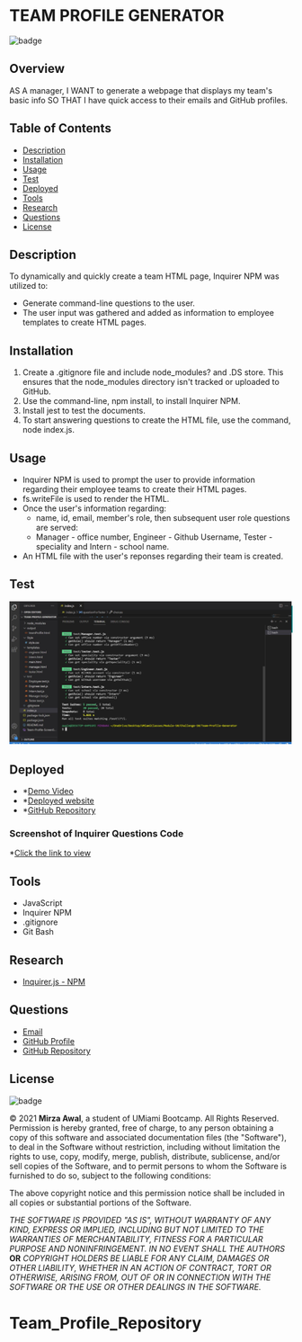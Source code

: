 # **TEAM PROFILE GENERATOR**

![badge](https://img.shields.io/badge/License-mit-blue)

## Overview

AS A manager, I WANT to generate a webpage that displays my team's basic info SO THAT I have quick access to their emails and GitHub profiles.

## Table of Contents

- [Description](#description)
- [Installation](#installation)
- [Usage](#usage)
- [Test](#test)
- [Deployed](#deployed)
- [Tools](#tools)
- [Research](#research)
- [Questions](#questions)
- [License](#license)

## Description

To dynamically and quickly create a team HTML page, Inquirer NPM was utilized to:

- Generate command-line questions to the user.
- The user input was gathered and added as information to employee templates to create HTML pages.

## Installation

1. Create a .gitignore file and include node_modules? and .DS store. This ensures that the node_modules directory isn't tracked or uploaded to GitHub.
2. Use the command-line, npm install, to install Inquirer NPM.
3. Install jest to test the documents.
4. To start answering questions to create the HTML file, use the command, node index.js.

## Usage

- Inquirer NPM is used to prompt the user to provide information regarding their employee teams to create their HTML
  pages.
- fs.writeFile is used to render the HTML.
- Once the user's information regarding:
  - name, id, email, member's role, then subsequent user role questions are served:
  - Manager - office number, Engineer - Github Username, Tester - speciality and Intern - school name.
- An HTML file with the user's reponses regarding their team is created.

## Test

![Screenshot of Passed Jest Test](./Team-Profile-Jest-Test-Result.JPG)

## Deployed

- \*[Demo Video](https://drive.google.com/file/d/1KFIhgu2eUJxbEVssg5S1yPbxP7SwgJVb/view)
- \*[Deployed website](https://github.com/mirzadev/Team-Profile-Generator/)
- \*[GitHub Repository](https://github.com/mirzadev/Team-Profile-Generator/)

### Screenshot of Inquirer Questions Code

\*[Click the link to view](https://drive.google.com/file/d/1y7uhiUUnXoxOC5O-JVsKbl8qvVVtg4kj/view "Question Inquirer")

## Tools

- JavaScript
- Inquirer NPM
- .gitignore
- Git Bash

## Research

- [Inquirer.js - NPM](https://www.npmjs.com/package/inquirer)

## Questions

- [Email](awal.mirza2016@gmail.com)
- [GitHub Profile](https://github.com/mirzadev)
- [GitHub Repository](https://github.com/Kay0s/https://github.com/mirzadev/Team-Profile-Generator)

## License

![badge](https://img.shields.io/badge/License-mit-blue)

© 2021 **Mirza Awal**, a student of UMiami Bootcamp. All Rights Reserved. Permission is hereby granted, free of charge, to any person obtaining a copy of this software and associated documentation files (the "Software"), to deal in the Software without restriction, including without limitation the rights to use, copy, modify, merge, publish, distribute, sublicense, and/or sell copies of the Software, and to permit persons to whom the Software is furnished to do so, subject to the following conditions:

The above copyright notice and this permission notice shall be included in all copies or substantial portions of the
Software.

_THE SOFTWARE IS PROVIDED "AS IS", WITHOUT WARRANTY OF ANY KIND, EXPRESS OR IMPLIED, INCLUDING BUT NOT LIMITED TO THE WARRANTIES OF MERCHANTABILITY, FITNESS FOR A PARTICULAR PURPOSE AND NONINFRINGEMENT. IN NO EVENT SHALL THE AUTHORS_
**OR**
_COPYRIGHT HOLDERS BE LIABLE FOR ANY CLAIM, DAMAGES OR OTHER LIABILITY, WHETHER IN AN ACTION OF CONTRACT, TORT OR OTHERWISE, ARISING FROM, OUT OF OR IN CONNECTION WITH THE SOFTWARE OR THE USE OR OTHER DEALINGS IN THE SOFTWARE._
# Team_Profile_Repository
